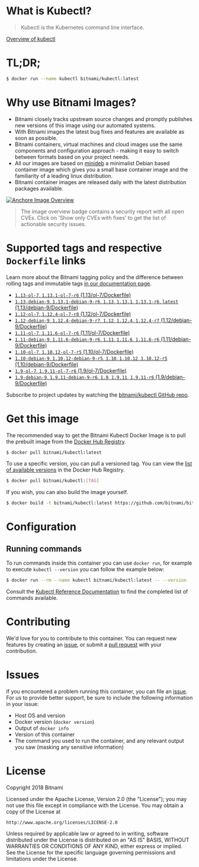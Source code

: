 
# What is Kubectl?

> Kubectl is the Kubernetes command line interface.

[Overview of kubectl](https://kubernetes.io/docs/reference/kubectl/overview/)

# TL;DR;

```bash
$ docker run --name kubectl bitnami/kubectl:latest
```

# Why use Bitnami Images?

* Bitnami closely tracks upstream source changes and promptly publishes new versions of this image using our automated systems.
* With Bitnami images the latest bug fixes and features are available as soon as possible.
* Bitnami containers, virtual machines and cloud images use the same components and configuration approach - making it easy to switch between formats based on your project needs.
* All our images are based on [minideb](https://github.com/bitnami/minideb) a minimalist Debian based container image which gives you a small base container image and the familiarity of a leading linux distribution.
* Bitnami container images are released daily with the latest distribution packages available.

[![Anchore Image Overview](https://anchore.io/service/badges/image/d78d91421e4ccd244f2d91414ea8261cca8468562ae55ab5d184a3739a3cebc5)](https://anchore.io/image/dockerhub/bitnami%2Fkubectl%3Alatest#security)

> The image overview badge contains a security report with all open CVEs. Click on 'Show only CVEs with fixes' to get the list of actionable security issues.

# Supported tags and respective `Dockerfile` links

Learn more about the Bitnami tagging policy and the difference between rolling tags and immutable tags [in our documentation page](https://docs.bitnami.com/containers/how-to/understand-rolling-tags-containers/).


* [`1.13-ol-7`, `1.13.1-ol-7-r6` (1.13/ol-7/Dockerfile)](https://github.com/bitnami/bitnami-docker-kubectl/blob/1.13.1-ol-7-r6/1.13/ol-7/Dockerfile)
* [`1.13-debian-9`, `1.13.1-debian-9-r6`, `1.13`, `1.13.1`, `1.13.1-r6`, `latest` (1.13/debian-9/Dockerfile)](https://github.com/bitnami/bitnami-docker-kubectl/blob/1.13.1-debian-9-r6/1.13/debian-9/Dockerfile)
* [`1.12-ol-7`, `1.12.4-ol-7-r8` (1.12/ol-7/Dockerfile)](https://github.com/bitnami/bitnami-docker-kubectl/blob/1.12.4-ol-7-r8/1.12/ol-7/Dockerfile)
* [`1.12-debian-9`, `1.12.4-debian-9-r7`, `1.12`, `1.12.4`, `1.12.4-r7` (1.12/debian-9/Dockerfile)](https://github.com/bitnami/bitnami-docker-kubectl/blob/1.12.4-debian-9-r7/1.12/debian-9/Dockerfile)
* [`1.11-ol-7`, `1.11.6-ol-7-r6` (1.11/ol-7/Dockerfile)](https://github.com/bitnami/bitnami-docker-kubectl/blob/1.11.6-ol-7-r6/1.11/ol-7/Dockerfile)
* [`1.11-debian-9`, `1.11.6-debian-9-r6`, `1.11`, `1.11.6`, `1.11.6-r6` (1.11/debian-9/Dockerfile)](https://github.com/bitnami/bitnami-docker-kubectl/blob/1.11.6-debian-9-r6/1.11/debian-9/Dockerfile)
* [`1.10-ol-7`, `1.10.12-ol-7-r5` (1.10/ol-7/Dockerfile)](https://github.com/bitnami/bitnami-docker-kubectl/blob/1.10.12-ol-7-r5/1.10/ol-7/Dockerfile)
* [`1.10-debian-9`, `1.10.12-debian-9-r5`, `1.10`, `1.10.12`, `1.10.12-r5` (1.10/debian-9/Dockerfile)](https://github.com/bitnami/bitnami-docker-kubectl/blob/1.10.12-debian-9-r5/1.10/debian-9/Dockerfile)
* [`1.9-ol-7`, `1.9.11-ol-7-r6` (1.9/ol-7/Dockerfile)](https://github.com/bitnami/bitnami-docker-kubectl/blob/1.9.11-ol-7-r6/1.9/ol-7/Dockerfile)
* [`1.9-debian-9`, `1.9.11-debian-9-r6`, `1.9`, `1.9.11`, `1.9.11-r6` (1.9/debian-9/Dockerfile)](https://github.com/bitnami/bitnami-docker-kubectl/blob/1.9.11-debian-9-r6/1.9/debian-9/Dockerfile)

Subscribe to project updates by watching the [bitnami/kubectl GitHub repo](https://github.com/bitnami/bitnami-docker-kubectl).

# Get this image

The recommended way to get the Bitnami Kubectl Docker Image is to pull the prebuilt image from the [Docker Hub Registry](https://hub.docker.com/r/bitnami/kubectl).

```bash
$ docker pull bitnami/kubectl:latest
```

To use a specific version, you can pull a versioned tag. You can view the [list of available versions](https://hub.docker.com/r/bitnami/kubectl/tags/) in the Docker Hub Registry.

```bash
$ docker pull bitnami/kubectl:[TAG]
```

If you wish, you can also build the image yourself.

```bash
$ docker build -t bitnami/kubectl:latest https://github.com/bitnami/bitnami-docker-kubectl.git
```

# Configuration

## Running commands

To run commands inside this container you can use `docker run`, for example to execute `kubectl --version` you can follow the example below:

```bash
$ docker run --rm --name kubectl bitnami/kubectl:latest -- --version
```

Consult the [Kubectl Reference Documentation](https://kubernetes.io/docs/reference/generated/kubectl/kubectl-commands) to find the completed list of commands available.

# Contributing

We'd love for you to contribute to this container. You can request new features by creating an [issue](https://github.com/bitnami/bitnami-docker-kubectl/issues), or submit a [pull request](https://github.com/bitnami/bitnami-docker-kubectl/pulls) with your contribution.

# Issues

If you encountered a problem running this container, you can file an [issue](https://github.com/bitnami/bitnami-docker-kubectl/issues). For us to provide better support, be sure to include the following information in your issue:

- Host OS and version
- Docker version (`docker version`)
- Output of `docker info`
- Version of this container
- The command you used to run the container, and any relevant output you saw (masking any sensitive information)

# License

Copyright 2018 Bitnami

Licensed under the Apache License, Version 2.0 (the "License");
you may not use this file except in compliance with the License.
You may obtain a copy of the License at

    http://www.apache.org/licenses/LICENSE-2.0

Unless required by applicable law or agreed to in writing, software
distributed under the License is distributed on an "AS IS" BASIS,
WITHOUT WARRANTIES OR CONDITIONS OF ANY KIND, either express or implied.
See the License for the specific language governing permissions and
limitations under the License.
